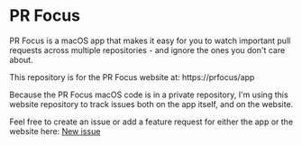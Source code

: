 # PR Focus

PR Focus is a macOS app that makes it easy for you to watch important pull requests across multiple repositories - and ignore the ones you don't care about.

This repository is for the PR Focus website at: https://prfocus/app

Because the PR Focus macOS code is in a private repository, I'm using this website repository to track issues both on the app itself, and on the website.

Feel free to create an issue or add a feature request for either the app or the website here: [New issue](https://github.com/dacharyc/prfocus-website/issues/new/choose)
